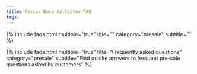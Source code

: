 ```yaml
---
title: Device Data Collector FAQ
tags:
---
```


{% include faqs.html multiple="true" title="" category="presale" subtitle="" %}

{% include faqs.html multiple="true" title="Frequently asked questions" category="presale" subtitle="Find quicke answers to frequent pre-sale questions asked by customers" %}

